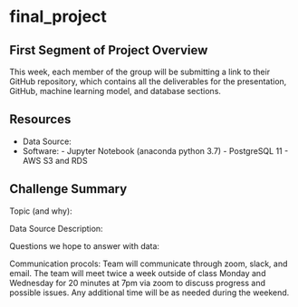 # final_project
## First Segment of Project Overview
This week, each member of the group will be submitting a link to their GitHub repository, which contains all the deliverables for the presentation, GitHub, machine learning model, and database sections.
## Resources
- Data Source: 
- Software: - Jupyter Notebook (anaconda python 3.7)
            - PostgreSQL 11 
            - AWS S3 and RDS


## Challenge Summary

Topic (and why):

Data Source Description:

Questions we hope to answer with data:

Communication procols: Team will communicate through zoom, slack, and email. The team will meet twice a week outside of class Monday and Wednesday for 20 minutes  at 7pm via zoom to discuss progress and possible issues. Any additional time will be as needed during the weekend. 

